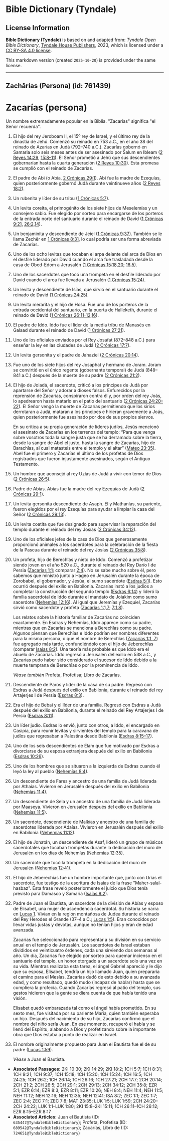 # Bible Dictionary (Tyndale)

## License Information

**Bible Dictionary (Tyndale)** is based on and adapted from: _Tyndale Open Bible Dictionary_, [Tyndale House Publishers](https://tyndaleopenresources.com/), 2023, which is licensed under a [CC BY-SA 4.0 license](https://creativecommons.org/licenses/by-sa/4.0/legalcode.en).

This markdown version (created `2025-10-20`) is provided under the same license.



--------------------------------

## Zachârías (Persona) (id: 761439)

Zacarías (persona)
==================

Un nombre extremadamente popular en la Biblia. "Zacarías" significa "el Señor recuerda".

1. El hijo del rey Jeroboam II, el 15º rey de Israel, y el último rey de la dinastía de Jehú. Comenzó su reinado en 753 a.C., en el año 38 del reinado de Azarías en Judá (792–740 a.C.). Zacarías gobernó en Samaria solo seis meses antes de ser asesinado por Salum en Ibleam ([2 Reyes 14:29,](https://ref.ly/2Kgs14:29) [15:8–11](https://ref.ly/2Kgs15:8-2Kgs15:11)). El Señor prometió a Jehú que sus descendientes gobernarían hasta la cuarta generación ([2 Reyes 10:30](https://ref.ly/2Kgs10:30)). Esta promesa se cumplió con el reinado de Zacarías.
2. El padre de Abi (o Abía, [2 Crónicas 29:1](https://ref.ly/2Chr29:1)). Abi fue la madre de Ezequías, quien posteriormente gobernó Judá durante veintinueve años ([2 Reyes 18:2](https://ref.ly/2Kgs18:2)).
3. Un rubenita y líder de su tribu ([1 Crónicas 5:7](https://ref.ly/1Chr5:7)).
4. Un levita coreíta, el primogénito de los siete hijos de Meselemías y un consejero sabio. Fue elegido por sorteo para encargarse de los porteros de la entrada norte del santuario durante el reinado de David ([1 Crónicas 9:21,](https://ref.ly/1Chr9:21) [26:2,14](https://ref.ly/1Chr26:2,1Chr26:14)).
5. Un benjaminita y descendiente de Jeiel ([1 Crónicas 9:37](https://ref.ly/1Chr9:37)). También se le llama Zechêr en [1 Crónicas 8:31](https://ref.ly/1Chr8:31), lo cual podría ser una forma abreviada de Zacarías.
6. Uno de los ocho levitas que tocaban el arpa delante del arca de Dios en el desfile liderado por David cuando el arca fue trasladada desde la casa de Obed\-Edom a Jerusalén ([1 Crónicas 15:18,20](https://ref.ly/1Chr15:18,1Chr15:20); [16:5](https://ref.ly/1Chr16:5)).
7. Uno de los sacerdotes que tocó una trompeta en el desfile liderado por David cuando el arca fue llevada a Jerusalén ([1 Crónicas 15:24](https://ref.ly/1Chr15:24)).
8. Un levita y descendiente de Isías, que sirvió en el santuario durante el reinado de David ([1 Crónicas 24:25](https://ref.ly/1Chr24:25)).
9. Un levita merarita y el hijo de Hosa. Fue uno de los porteros de la entrada occidental del santuario, en la puerta de Halleketh, durante el reinado de David ([1 Crónicas 26:11](https://ref.ly/1Chr26:11-1Chr26:12,1Chr26:16)[\-](https://ref.ly/1Chr26:11-1Chr26:12)[12,16](https://ref.ly/1Chr26:11-1Chr26:12,1Chr26:16)).
10. El padre de Iddo. Iddo fue el líder de la media tribu de Manasés en Galaad durante el reinado de David ([1 Crónicas 27:21](https://ref.ly/1Chr27:21)).
11. Uno de los oficiales enviados por el Rey Josafat (872–848 a.C.) para enseñar la ley en las ciudades de Judá ([2 Crónicas 17:7](https://ref.ly/2Chr17:7)).
12. Un levita gersonita y el padre de Jahaziel ([2 Crónicas 20:14](https://ref.ly/2Chr20:14)).
13. Fue uno de los siete hijos del rey Josaphat y hermano de Joram. Joram se convirtió en el único regente (gobernante temporal) de Judá (848–841 a.C.) después de la muerte de su padre ([2 Crónicas 21:2](https://ref.ly/2Chr21:2)).
14. El hijo de Joiadá, el sacerdote, criticó a los príncipes de Judá por apartarse del Señor y adorar a dioses falsos. Enfurecidos por la reprensión de Zacarías, conspiraron contra él y, por orden del rey Joás, lo apedrearon hasta matarlo en el patio del santuario ([2 Crónicas 24:20–22](https://ref.ly/2Chr24:20-2Chr24:22)). El Señor vengó la muerte de Zacarías permitiendo que los sirios derrotaran a Judá, mataran a los príncipes e hirieran gravemente a Joás, quien posteriormente fue asesinado por dos de sus propios siervos.

    En su crítica a su propia generación de líderes judíos, Jesús mencionó el asesinato de Zacarías en los terrenos del templo: “Para que venga sobre vosotros toda la sangre justa que se ha derramado sobre la tierra, desde la sangre de Abel el justo, hasta la sangre de Zacarías, hijo de Barachîas, al cual matasteis entre el templo y el altar” ([Mateo 23:35](https://ref.ly/Matt23:35)). Abel fue el primero y Zacarías el último de los profetas de Dios registrados que fueron injustamente asesinados, según el Antiguo Testamento.

15. Un hombre que aconsejó al rey Uzías de Judá a vivir con temor de Dios ([2 Crónicas 26:5](https://ref.ly/2Chr26:5)).
16. Padre de Abías. Abías fue la madre del rey Ezequías de Judá ([2 Crónicas 29:1](https://ref.ly/2Chr29:1)).
17. Un levita gersonita descendiente de Asaph. Él y Mathanías, su pariente, fueron elegidos por el rey Ezequías para ayudar a limpiar la casa del Señor ([2 Crónicas 29:13](https://ref.ly/2Chr29:13)).
18. Un levita coatita que fue designado para supervisar la reparación del templo durante el reinado del rey Josías ([2 Crónicas 34:12](https://ref.ly/2Chr34:12)).
19. Uno de los oficiales jefes de la casa de Dios que generosamente proporcionó animales a los sacerdotes para la celebración de la fiesta de la Pascua durante el reinado del rey Josías ([2 Crónicas 35:8](https://ref.ly/2Chr35:8)).
20. Un profeta, hijo de Berechîas y nieto de Iddo. Comenzó a profetizar siendo joven en el año 520 a.C., durante el reinado del Rey Darío I de Persia ([Zacarías 1:1](https://ref.ly/Zech1:1); comparar [2:4](https://ref.ly/Zech2:4)). No se sabe mucho sobre él, pero sabemos que ministró junto a Hageo en Jerusalén durante la época de Zorobabel, el gobernador, y Jesúa, el sumo sacerdote ([Esdras 5:1](https://ref.ly/Ezra5:1)). Esto ocurrió después del exilio en Babilonia. Zacarías instó a los judíos a completar la construcción del segundo templo ([Esdras 6:14](https://ref.ly/Ezra6:14)) y lideró la familia sacerdotal de Iddo durante el mandato de Joiakim como sumo sacerdote ([Nehemías 12:16](https://ref.ly/Neh12:16)). Al igual que Jeremías y Ezequiel, Zacarías sirvió como sacerdote y profeta ([Zacarías 1:1,7](https://ref.ly/Zech1:1,Zech1:7); [7:1,8](https://ref.ly/Zech7:1,Zech7:8)).

    Los relatos sobre la historia familiar de Zacarías no coinciden exactamente. En Esdras y Nehemías, Iddo aparece como su padre, mientras que en Zacarías se menciona a Berechîas como su padre. Algunos piensan que Berechîas e Iddo podrían ser nombres diferentes para la misma persona, o que el nombre de Berechîas ([Zacarías 1:1, 7](https://ref.ly/Zech1:1,Zech1:7)) fue agregado más tarde, confundiéndolo con el hijo de Jeberechîas (comparar [Isaías 8:2](https://ref.ly/Isa8:2)). Una teoría más probable es que Iddo era el abuelo de Zacarías. Iddo regresó a Jerusalén del exilio en 538 a.C., y Zacarías pudo haber sido considerado el sucesor de Iddo debido a la muerte temprana de Berechîas o por la prominencia de Iddo.

    *Véase también* Profeta, Profetisa; Libro de Zacarías.

21. Descendiente de Paros y líder de la casa de su padre. Regresó con Esdras a Judá después del exilio en Babilonia, durante el reinado del rey Artajerjes I de Persia ([Esdras 8:3](https://ref.ly/Ezra8:3)).
22. Era el hijo de Bebai y el líder de una familia. Regresó con Esdras a Judá después del exilio en Babilonia, durante el reinado del Rey Artajerjes I de Persia ([Esdras 8:11](https://ref.ly/Ezra8:11)).
23. Un líder judío. Esdras lo envió, junto con otros, a Iddo, el encargado en Casipia, para reunir levitas y sirvientes del templo para la caravana de judíos que regresaban a Palestina desde Babilonia ([Esdras 8:15–17](https://ref.ly/Ezra8:15-Ezra8:17)).
24. Uno de los seis descendientes de Elam que fue motivado por Esdras a divorciarse de su esposa extranjera después del exilio en Babilonia ([Esdras 10:26](https://ref.ly/Ezra10:26)).
25. Uno de los hombres que se situaron a la izquierda de Esdras cuando él leyó la ley al pueblo ([Nehemías 8:4](https://ref.ly/Neh8:4)).
26. Un descendiente de Fares y ancestro de una familia de Judá liderada por Athaías. Vivieron en Jerusalén después del exilio en Babilonia ([Nehemías 11:4](https://ref.ly/Neh11:4)).
27. Un descendiente de Sela y un ancestro de una familia de Judá liderada por Maaseya. Vivieron en Jerusalén después del exilio en Babilonia ([Nehemías 11:5](https://ref.ly/Neh11:5)).
28. Un sacerdote, descendiente de Malkías y ancestro de una familia de sacerdotes liderada por Adaías. Vivieron en Jerusalén después del exilio en Babilonia ([Nehemías 11:12](https://ref.ly/Neh11:12)).
29. El hijo de Jonatán, un descendiente de Asaf, lideró un grupo de músicos sacerdotales que tocaban trompetas durante la dedicación del muro de Jerusalén en los días de Nehemías ([Nehemías 12:35](https://ref.ly/Neh12:35)).
30. Un sacerdote que tocó la trompeta en la dedicación del muro de Jerusalén ([Nehemías 12:41](https://ref.ly/Neh12:41)).
31. El hijo de Jeberechîas fue un hombre importante que, junto con Urías el sacerdote, fue testigo de la escritura de Isaías de la frase "Maher\-salal\-hasbaz". Esta frase reveló posteriormente el juicio que Dios tenía previsto para Damasco y Samaria ([Isaías 8:2](https://ref.ly/Isa8:2)).
32. Padre de Juan el Bautista, un sacerdote de la división de Abías y esposo de Elisabet, una mujer de ascendencia sacerdotal. Su historia se narra en [Lucas 1](https://ref.ly/Luke1:1-Luke1:80). Vivían en la región montañosa de Judea durante el reinado del Rey Herodes el Grande (37–4 a.C.; [Lucas 1:5](https://ref.ly/Luke1:5)). Eran conocidos por llevar vidas justas y devotas, aunque no tenían hijos y eran de edad avanzada.

    Zacarías fue seleccionado para representar a su división en su servicio anual en el templo de Jerusalén. Los sacerdotes de Israel estaban divididos en veinticuatro órdenes, cada una sirviendo dos semanas al año. Un día, Zacarías fue elegido por sorteo para quemar incienso en el santuario del templo, un honor otorgado a un sacerdote solo una vez en su vida. Mientras realizaba esta tarea, el ángel Gabriel apareció y le dijo que su esposa, Elisabet, tendría un hijo llamado Juan, quien prepararía el camino para el Mesías. Zacarías dudó de esto debido a su avanzada edad, y como resultado, quedó mudo (incapaz de hablar) hasta que se cumpliera la profecía. Cuando Zacarías regresó al patio del templo, sus gestos hicieron que la gente se diera cuenta de que había tenido una visión.

    Elisabet quedó embarazada tal como el ángel había prometido. En su sexto mes, fue visitada por su pariente María, quien también esperaba un hijo. Después del nacimiento de su hijo, Zacarías confirmó que el nombre del niño sería Juan. En ese momento, recuperó el habla y se llenó del Espíritu, alabando a Dios y profetizando sobre la importante obra que Dios estaba a punto de realizar en Israel.

33. El nombre originalmente propuesto para Juan el Bautista fue el de su padre ([Lucas 1:59](https://ref.ly/Luke1:59)).

    *V*éa*se* a Juan el Bautista.

* **Associated Passages:** 2KI 10:30; 2KI 14:29; 2KI 18:2; 1CH 5:7; 1CH 8:31; 1CH 9:21; 1CH 9:37; 1CH 15:18; 1CH 15:20; 1CH 15:24; 1CH 16:5; 1CH 24:25; 1CH 26:2; 1CH 26:14; 1CH 26:16; 1CH 27:21; 2CH 17:7; 2CH 20:14; 2CH 21:2; 2CH 26:5; 2CH 29:1; 2CH 29:13; 2CH 34:12; 2CH 35:8; EZR 5:1; EZR 6:14; EZR 8:3; EZR 8:11; EZR 10:26; NEH 8:4; NEH 11:4; NEH 11:5; NEH 11:12; NEH 12:16; NEH 12:35; NEH 12:41; ISA 8:2; ZEC 1:1; ZEC 1:7; ZEC 2:4; ZEC 7:1; ZEC 7:8; MAT 23:35; LUK 1:5; LUK 1:59; 2CH 24:20–2CH 24:22; LUK 1:1–LUK 1:80; 2KI 15:8–2KI 15:11; 1CH 26:11–1CH 26:12; EZR 8:15–EZR 8:17
* **Associated Articles:** Juan el Bautista (ID: `635447@TyndaleBibleDictionary`); Profeta, Profetisa (ID: `689542@TyndaleBibleDictionary`); Zacarías, Libro de (ID: `724651@TyndaleBibleDictionary`)

